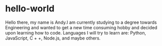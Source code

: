 # hello-world

Hello there, my name is Andy.I am currently studying to a degree towards Engineering and wanted to get a new time consuming hobby and decided upon learning how to code. Languages I will try to learn are: Python, JavaScript, C + +, Node.js, and maybe others.
